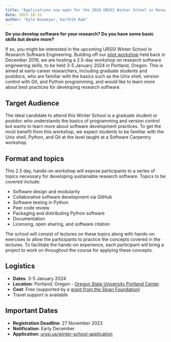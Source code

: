 ```yaml
---
title: "Applications now open for the 2024 URSSI Winter School in Research Software Engineering"
date: 2023-10-31
author: "Kyle Niemeyer, Karthik Ram"
---
```



__Do you develop software for your research? Do you have some basic skills but desire more?__ 

If so, you might be interested in the upcoming URSSI Winter School in Research Software Engineering. Building off our [pilot workshop](/blog/2020/01/29/report-from-the-urssi-winter-school-pilot/) held back in December 2019, we are hosting a 2.5-day workshop on research software engineering skills, to be held 3-5 January 2024 in Portland, Oregon. This is aimed at early-career researchers, including graduate students and postdocs, who are familiar with the basics such as the Unix shell, version control with Git, and Python programming, and would like to learn more about best practices for developing research software.

## Target Audience

The ideal candidate to attend this Winter School is a graduate student or postdoc who understands the basics of programming and version control but wants to learn more about software development practices. To get the most benefit from this workshop, we expect students to be familiar with the Unix shell, Python, and Git at the level taught at a Software Carpentry workshop.

## Format and topics

This 2.5 day, hands-on workshop will expose participants to a series of topics necessary for developing sustainable research software. Topics to be covered include:

*   Software design and modularity
*   Collaborative software development via GitHub
*   Software testing in Python
*   Peer code review
*   Packaging and distributing Python software
*   Documentation
*   Licensing, open sharing, and software citation

The school will consist of lectures on these topics along with hands-on exercises to allow the participants to practice the concepts covered in the lectures. To facilitate the hands-on experience, each participant will bring a project to work on throughout the course for applying these concepts.

## Logistics

*   **Dates**: 3-5 January 2024
*   **Location**: Portland, Oregon - [Oregon State University Portland Center](https://portland.oregonstate.edu)
*   **Cost**: Free (supported by a [grant from the Sloan Foundation](/blog/2022/09/04/announcing-4-new-grants-for-urssi/))
*   Travel support is available

## Important Dates

*   **Registration Deadline**: 27 November 2023
*   **Notification**: Early December
*   **Application:** [urssi.us/winter-school-application](/winter-school-application/)
